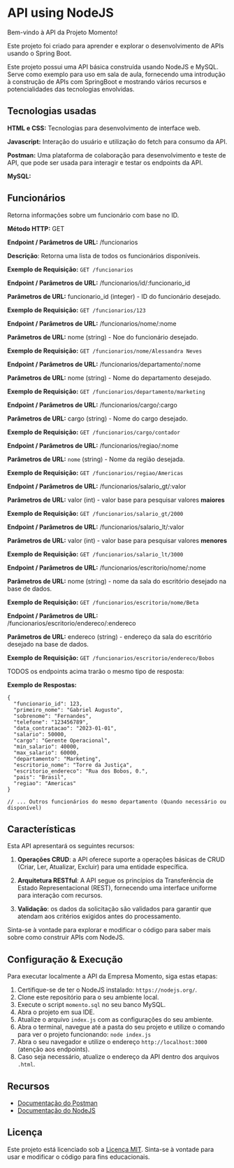 # API using NodeJS

Bem-vindo à API da Projeto Momento! 

Este projeto foi criado para aprender e explorar o desenvolvimento de APIs usando o Spring Boot.

Este projeto possui uma API básica construída usando NodeJS e MySQL. Serve como exemplo para uso em sala de aula, fornecendo uma introdução à construção de APIs com SpringBoot e mostrando vários recursos e potencialidades das tecnologias envolvidas.

## Tecnologias usadas
**HTML e CSS:** Tecnologias para desenvolvimento de interface web.

**Javascript:** Interação do usuário e utilização do fetch para consumo da API.

**Postman:** Uma plataforma de colaboração para desenvolvimento e teste de API, que pode ser usada para interagir e testar os endpoints da API.

**MySQL:**

## Funcionários
Retorna informações sobre um funcionário com base no ID.

**Método HTTP:** GET

**Endpoint / Parâmetros de URL:** /funcionarios

**Descrição**: Retorna uma lista de todos os funcionários disponíveis.

**Exemplo de Requisição:** ```GET /funcionarios```

**Endpoint / Parâmetros de URL:** /funcionarios/id/:funcionario_id

**Parâmetros de URL:** funcionario_id (integer) - ID do funcionário desejado.

**Exemplo de Requisição:** ```GET /funcionarios/123```

**Endpoint / Parâmetros de URL:** /funcionarios/nome/:nome

**Parâmetros de URL:** nome (string) - Noe do funcionário desejado.

**Exemplo de Requisição:** ```GET /funcionarios/nome/Alessandra Neves```

**Endpoint / Parâmetros de URL:** /funcionarios/departamento/:nome

**Parâmetros de URL:** nome (string) - Nome do departamento desejado.

**Exemplo de Requisição:** ```GET /funcionarios/departamento/marketing```

**Endpoint / Parâmetros de URL:** /funcionarios/cargo/:cargo

**Parâmetros de URL:** cargo (string) - Nome do cargo desejado.

**Exemplo de Requisição:** ```GET /funcionarios/cargo/contador```

**Endpoint / Parâmetros de URL:** /funcionarios/regiao/:nome

**Parâmetros de URL:** `nome` (string) - Nome da região desejada.

**Exemplo de Requisição:** ```GET /funcionarios/regiao/Americas```

**Endpoint / Parâmetros de URL:** /funcionarios/salario_gt/:valor

**Parâmetros de URL:** valor (int) - valor base para pesquisar valores **maiores**

**Exemplo de Requisição:** ```GET /funcionarios/salario_gt/2000```

**Endpoint / Parâmetros de URL:** /funcionarios/salario_lt/:valor

**Parâmetros de URL:** valor (int) - valor base para pesquisar valores **menores**

**Exemplo de Requisição:** ```GET /funcionarios/salario_lt/3000```

**Endpoint / Parâmetros de URL:** /funcionarios/escritorio/nome/:nome

**Parâmetros de URL:** nome (string) - nome da sala do escritório desejado na base de dados.

**Exemplo de Requisição:** ```GET /funcionarios/escritorio/nome/Beta```

**Endpoint / Parâmetros de URL:** /funcionarios/escritorio/endereco/:endereco

**Parâmetros de URL:** endereco (string) - endereço da sala do escritório desejado na base de dados.

**Exemplo de Requisição:** ```GET /funcionarios/escritorio/endereco/Bobos```

TODOS os endpoints acima trarão o mesmo tipo de resposta: 

**Exemplo de Respostas:**
```
{
  "funcionario_id": 123,
  "primeiro_nome": "Gabriel Augusto",
  "sobrenome": "Fernandes",
  "telefone": "123456789",
  "data_contratacao": "2023-01-01",
  "salario": 50000,
  "cargo": "Gerente Operacional",
  "min_salario": 40000,
  "max_salario": 60000,
  "departamento": "Marketing",
  "escritorio_nome": "Torre da Justiça",
  "escritorio_endereco": "Rua dos Bobos, 0.",
  "pais": "Brasil",
  "regiao": "Americas"
}

// ... Outros funcionários do mesmo departamento (Quando necessário ou disponível)
```
## Características
Esta API apresentará os seguintes recursos:

1. **Operações CRUD**: a API oferece suporte a operações básicas de CRUD (Criar, Ler, Atualizar, Excluir) para uma entidade específica.

2. **Arquitetura RESTful**: A API segue os princípios da Transferência de Estado Representacional (REST), fornecendo uma interface uniforme para interação com recursos.

3. **Validação**: os dados da solicitação são validados para garantir que atendam aos critérios exigidos antes do processamento.

Sinta-se à vontade para explorar e modificar o código para saber mais sobre como construir APIs com NodeJS.

## Configuração & Execução

Para executar localmente a API da Empresa Momento, siga estas etapas:

1. Certifique-se de ter o NodeJS instalado: `https://nodejs.org/`.
2. Clone este repositório para o seu ambiente local.
3. Execute o script `momento.sql` no seu banco MySQL.
4. Abra o projeto em sua IDE.
5. Atualize o arquivo `index.js` com as configurações do seu ambiente.
6. Abra o terminal, navegue até a pasta do seu projeto e utilize o comando para ver o projeto funcionando: `node index.js`
7. Abra o seu navegador e utilize o endereço `http://localhost:3000` (atenção aos endpoints).
8. Caso seja necessário, atualize o endereço da API dentro dos arquivos `.html`.

## Recursos
- [Documentação do Postman](https://learning.postman.com/docs/)
- [Documentação do NodeJS](https://nodejs.org/)

## Licença
Este projeto está licenciado sob a [Licença MIT](LICENSE). Sinta-se à vontade para usar e modificar o código para fins educacionais.

